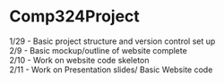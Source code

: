 # Comp324Project
1/29 - Basic project structure and version control set up\
2/9 - Basic mockup/outline of website complete\
2/10 - Work on website code skeleton\
2/11 - Work on Presentation slides/ Basic Website code
